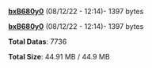 [**bxB680y0**](/data/bxB680y0.txt) (08/12/22 - 12:14)- 1397 bytes

[**bxB680y0**](/data/bxB680y0.txt) (08/12/22 - 12:14)- 1397 bytes

**Total Datas**: 7736

**Total Size**: 44.91 MB / 44.9 MB
